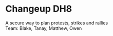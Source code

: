 # Changeup DH8
A secure way to plan protests, strikes and rallies
<br>Team: Blake, Tanay, Matthew, Owen
